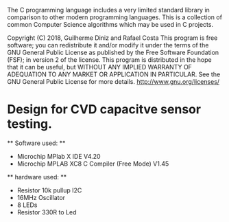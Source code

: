 The C programming language includes a very limited standard library in
comparison to other modern programming languages.  This is a collection of
common Computer Science algorithms which may be used in C projects.

Copyright (C) 2018, Guilherme Diniz and Rafael Costa
This program is free software; you can redistribute it and/or
modify it under the terms of the GNU General Public License as
published by the Free Software Foundation (FSF); in version 2 of the
license.
This program is distributed in the hope that it can be useful,
but WITHOUT ANY IMPLIED WARRANTY OF ADEQUATION TO ANY
MARKET OR APPLICATION IN PARTICULAR. See the
GNU General Public License for more details.
<http://www.gnu.org/licenses/>

# Design for CVD capacitve sensor testing.

** Software used: **
+ Microchip MPlab X IDE V4.20
+ Microchip MPLAB XC8 C Compiler (Free Mode) V1.45


** hardware used: **
+ Resistor 10k pullup I2C
+ 16MHz Oscillator
+ 8 LEDs
+ Resistor 330R to Led